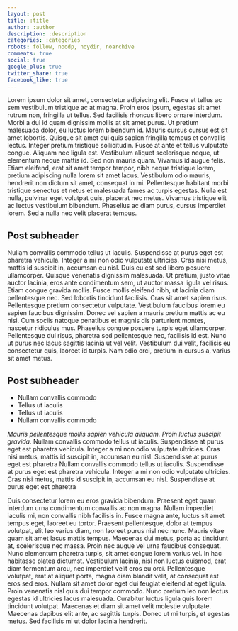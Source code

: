 ```yaml
---
layout: post
title: :title
author: :author
description: :description
categories: :categories
robots: follow, noodp, noydir, noarchive
comments: true
social: true
google_plus: true
twitter_share: true
facebook_like: true
---
```

Lorem ipsum dolor sit amet, consectetur adipiscing elit. Fusce et tellus ac sem vestibulum tristique ac at magna. Proin eros ipsum, egestas sit amet rutrum non, fringilla ut tellus. Sed facilisis rhoncus libero ornare interdum. Morbi a dui id quam dignissim mollis at sit amet purus. Ut pretium malesuada dolor, eu luctus lorem bibendum id. Mauris cursus cursus est sit amet lobortis. Quisque sit amet dui quis sapien fringilla tempus et convallis lectus. Integer pretium tristique sollicitudin. Fusce at ante et tellus vulputate congue. Aliquam nec ligula est. Vestibulum aliquet scelerisque neque, ut elementum neque mattis id. Sed non mauris quam. Vivamus id augue felis. Etiam eleifend, erat sit amet tempor tempor, nibh neque tristique lorem, pretium adipiscing nulla lorem sit amet lacus. Vestibulum odio mauris, hendrerit non dictum sit amet, consequat in mi. Pellentesque habitant morbi tristique senectus et netus et malesuada fames ac turpis egestas. Nulla est nulla, pulvinar eget volutpat quis, placerat nec metus. Vivamus tristique elit ac lectus vestibulum bibendum. Phasellus ac diam purus, cursus imperdiet lorem. Sed a nulla nec velit placerat tempus.

## Post subheader

Nullam convallis commodo tellus ut iaculis. Suspendisse at purus eget est pharetra vehicula. Integer a mi non odio vulputate ultricies. Cras nisi metus, mattis id suscipit in, accumsan eu nisl. Duis eu est sed libero posuere ullamcorper. Quisque venenatis dignissim malesuada. Ut pretium, justo vitae auctor lacinia, eros ante condimentum sem, ut auctor massa ligula vel risus. Etiam congue gravida mollis. Fusce mollis eleifend nibh, ut lacinia diam pellentesque nec. Sed lobortis tincidunt facilisis. Cras sit amet sapien risus. Pellentesque pretium consectetur vulputate. Vestibulum faucibus lorem eu sapien faucibus dignissim. Donec vel sapien a mauris pretium mattis ac eu nisi. Cum sociis natoque penatibus et magnis dis parturient montes, nascetur ridiculus mus. Phasellus congue posuere turpis eget ullamcorper. Pellentesque dui risus, pharetra sed pellentesque nec, facilisis id est. Nunc ut purus nec lacus sagittis lacinia ut vel velit. Vestibulum dui velit, facilisis eu consectetur quis, laoreet id turpis. Nam odio orci, pretium in cursus a, varius sit amet metus.

## Post subheader

* Nullam convallis commodo
* Tellus ut iaculis
* Tellus ut iaculis
* Nullam convallis commodo

*Mauris pellentesque mollis sapien vehicula aliquam. Proin luctus suscipit gravida.*
    Nullam convallis commodo tellus ut iaculis. Suspendisse at purus eget est pharetra vehicula. Integer a mi non odio vulputate ultricies. Cras nisi metus, mattis id suscipit in, accumsan eu nisl. Suspendisse at purus eget est pharetra
    Nullam convallis commodo tellus ut iaculis. Suspendisse at purus eget est pharetra vehicula. Integer a mi non odio vulputate ultricies. Cras nisi metus, mattis id suscipit in, accumsan eu nisl. Suspendisse at purus eget est pharetra

Duis consectetur lorem eu eros gravida bibendum. Praesent eget quam interdum urna condimentum convallis ac non magna. Nullam imperdiet iaculis mi, non convallis nibh facilisis in. Fusce magna ante, luctus sit amet tempus eget, laoreet eu tortor. Praesent pellentesque, dolor at tempus volutpat, elit leo varius diam, non laoreet purus nisl nec nunc. Mauris vitae quam sit amet lacus mattis tempus. Maecenas dui metus, porta ac tincidunt at, scelerisque nec massa. Proin nec augue vel urna faucibus consequat. Nunc elementum pharetra turpis, sit amet congue lorem varius vel. In hac habitasse platea dictumst. Vestibulum lacinia, nisl non luctus euismod, erat diam fermentum arcu, nec imperdiet velit eros eu orci. Pellentesque volutpat, erat at aliquet porta, magna diam blandit velit, at consequat est eros sed eros. Nullam sit amet dolor eget dui feugiat eleifend at eget ligula. Proin venenatis nisl quis dui tempor commodo. Nunc pretium leo non lectus egestas id ultricies lacus malesuada. Curabitur luctus ligula quis lorem tincidunt volutpat. Maecenas et diam sit amet velit molestie vulputate. Maecenas dapibus elit ante, ac sagittis turpis. Donec ut mi turpis, et egestas metus. Sed facilisis mi ut dolor lacinia hendrerit. 
